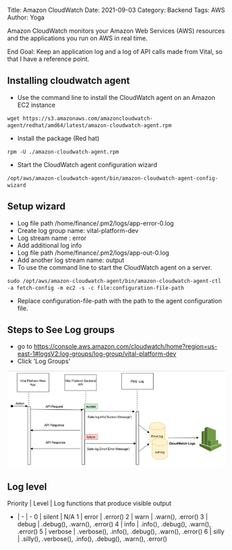 Title: Amazon CloudWatch
Date: 2021-09-03
Category: Backend
Tags: AWS
Author: Yoga

Amazon CloudWatch monitors your Amazon Web Services (AWS) resources and the applications you run on AWS in real time.

End Goal: Keep an application log and a log of API calls made from Vital, so that I have a reference point.

## Installing cloudwatch agent

* Use the command line to install the CloudWatch agent on an Amazon EC2 instance
```
wget https://s3.amazonaws.com/amazoncloudwatch-agent/redhat/amd64/latest/amazon-cloudwatch-agent.rpm
```

* Install the package (Red hat)
```
rpm -U ./amazon-cloudwatch-agent.rpm
```

* Start the CloudWatch agent configuration wizard

```
/opt/aws/amazon-cloudwatch-agent/bin/amazon-cloudwatch-agent-config-wizard
```

## Setup wizard

* Log file path /home/finance/.pm2/logs/app-error-0.log
* Create log group name:  vital-platform-dev
* Log stream name : error
* Add additional log info 
* Log file path /home/finance/.pm2/logs/app-out-0.log
* Add another log stream name: output 
* To use the command line to start the CloudWatch agent on a server.
```
sudo /opt/aws/amazon-cloudwatch-agent/bin/amazon-cloudwatch-agent-ctl -a fetch-config -m ec2 -s -c file:configuration-file-path
```
* Replace configuration-file-path with the path to the agent configuration file.

## Steps to See Log groups

* go to https://console.aws.amazon.com/cloudwatch/home?region=us-east-1#logsV2:log-groups/log-group/vital-platform-dev
* Click 'Log Groups'

![docker](img/log1.png)

## Log level

Priority | Level | Log functions that produce visible output
- | - | -
0 | silent | N/A
1 | error | .error()
2 | warn | .warn(), .error()
3 | debug | .debug(), .warn(), .error()
4 | info | .info(), .debug(), .warn(), .error()
5 | verbose | .verbose(), .info(), .debug(), .warn(), .error()
6 | silly | .silly(), .verbose(), .info(), .debug(), .warn(), .error()
